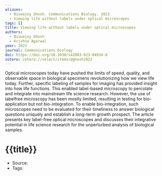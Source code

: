 ```yaml
---
aliases:
  - Biswajoy Ghosh. Communications Biology. 2023
  - Viewing life without labels under optical microscopes
tags: []
title: Viewing life without labels under optical microscopes
authors:
  - Biswajoy Ghosh
  - Krishna Agarwal
year: 2023
journal: Communications Biology
doi: https://doi.org/10.1038/s42003-023-04934-8
zotero: zotero://select/items/@ghosh2023
---
```

<!-- START_ABSTRACT -->
Optical microscopes today have pushed the limits of speed, quality, and observable space in biological specimens revolutionizing how we view life today. Further, specific labeling of samples for imaging has provided insight into how life functions. This enabled label-based microscopy to percolate and integrate into mainstream life science research. However, the use of labelfree microscopy has been mostly limited, resulting in testing for bio-application but not bio-integration. To enable bio-integration, such microscopes need to be evaluated for their timeliness to answer biological questions uniquely and establish a long-term growth prospect. The article presents key label-free optical microscopes and discusses their integrative potential in life science research for the unperturbed analysis of biological samples.
<!-- END_ABSTRACT -->

<!-- START_TEMPLATE -->
# {{title}}

- Source:
- Tags: 
<!-- END_TEMPLATE -->